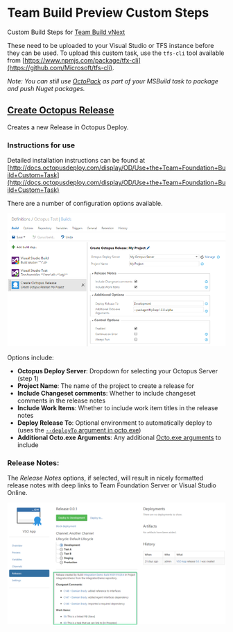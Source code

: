 Team Build Preview Custom Steps
===============================

Custom Build Steps for [Team Build vNext](http://aka.ms/tfbuild)

These need to be uploaded to your Visual Studio or TFS instance before they can be used. To upload this custom task, use the `tfs-cli` tool available from [https://www.npmjs.com/package/tfx-cli](https://github.com/Microsoft/tfs-cli).

*Note: You can still use [OctoPack](http://docs.octopusdeploy.com/display/OD/Using+OctoPack) as part of your MSBuild task to package and push Nuget packages.*

[Create Octopus Release](OctopusBuildAndReleaseTasks/CreateOctopusRelease)
----------------------
Creates a new Release in Octopus Deploy.

### Instructions for use

Detailed installation instructions can be found at [http://docs.octopusdeploy.com/display/OD/Use+the+Team+Foundation+Build+Custom+Task](http://docs.octopusdeploy.com/display/OD/Use+the+Team+Foundation+Build+Custom+Task)

There are a number of configuration options available.

 ![Configure Custom Build Step](../../img/tfsbuild-configurebuildstep.png)
 
 Options include:
 * **Octopus Deploy Server**:  Dropdown for selecting your Octopus Server (step 1)
 * **Project Name**:  The name of the project to create a release for
 * **Include Changeset comments**:  Whether to include changeset comments in the release notes
 * **Include Work Items**:  Whether to include work item titles in the release notes
 * **Deploy Release To**:  Optional environment to automatically deploy to (uses the [`--deployTo` argument in octo.exe](http://docs.octopusdeploy.com/display/OD/Creating+releases))
 * **Additional Octo.exe Arguments**:  Any additional [Octo.exe arguments](http://docs.octopusdeploy.com/display/OD/Creating+releases) to include
 
### Release Notes:

The *Release Notes* options, if selected, will result in nicely formatted release notes with deep links to Team Foundation Server or Visual Studio Online.

![Release Notes in Octopus Deploy Release](../../img/tfsbuild-releasenotes.png)

